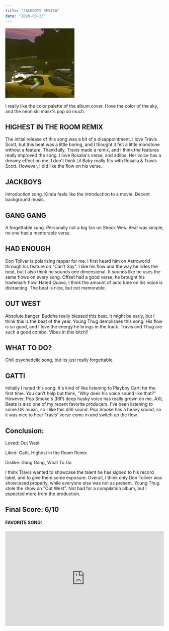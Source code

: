 ```yaml
---
title: "JACKBOYS REVIEW"
date: "2020-03-23"
---
```

![Jackboys Cover](../images/JACKBOYS.png)

I really like the color palette of the album cover. I love the color of the sky, and the neon ski mask's pop so much. 

 ## HIGHEST IN THE ROOM REMIX
The initial release of this song was a bit of a disappointment. I love Travis Scott, but 
this beat was a little boring, and I thought it felt a little monotone without a feature.
Thankfully, Travis made a remix, and I think the features really improved the song.
I love Rosalia's verse, and adlibs. Her voice has a dreamy effect on me. I don't think Lil Baby
really fits with Rosalia & Travis Scott. However, I did like the flow on his verse.
 ## JACKBOYS
Introduction song. Kinda feels like the introduction to a movie. Decent background music.

 ## GANG GANG
A forgettable song. Personally not a big fan on Sheck Wes. Beat was simple, no one had a memorable verse. 

 ## HAD ENOUGH
Don Toliver is polarizing rapper for me. I first heard him on Astroworld through his feature on "Can't Say". I like his flow and the way he rides the beat, but I also think he sounds one dimensional. It sounds like he uses the same flows on every song. Offset had a good verse, he brought his trademark flow. Hated Quavo, I think the amount of auto tune on his voice is distracting. The beat is nice, but not memorable. 

 ## OUT WEST
Absolute banger. Buddha really blessed this beat. It might be early, but I think this is the beat of the year. Young Thug demolishes this song. His flow is so good, and I love the energy he brings in the track. Travis and Thug are such a good combo. Vibes in this bitch!!

 ## WHAT TO DO?
Chill psychedelic song, but its just really forgettable.

 ## GATTI
Initially I hated this song. It's kind of like listening to Playboy Carti for the first time. You can't help but think, "Why does his voice sound like that?" However, Pop Smoke's (RIP) deep husky voice has really grown on me. AXL Beats is also one of my recent favorite producers. I've been listening to some UK music, so I like this drill sound. Pop Smoke has a heavy sound, so it was nice to hear Travis' verse come in and switch up the flow. 

## Conclusion:

Loved: Out West

Liked: Gatti, Highest in the Room Remix

Dislike: Gang Gang, What To Do

I think Travis wanted to showcase the talent he has signed to his record label, and to give them some exposure. Overall, I think only Don Toliver was showcased properly, while everyone else was not as present. Young Thug stole the show on "Out West". Not bad for a compilation album, but I expected more from the production.


## **Final Score: 6/10**

#### FAVORITE SONG:

<iframe width="100%" height="300" scrolling="no" frameborder="no" allow="autoplay" src="https://w.soundcloud.com/player/?url=https%3A//api.soundcloud.com/tracks/733487464&color=%23ff5500&auto_play=false&hide_related=false&show_comments=true&show_user=true&show_reposts=false&show_teaser=true&visual=true"></iframe>


